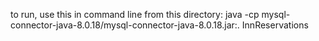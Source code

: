 to run, use this in command line from this directory:
java -cp mysql-connector-java-8.0.18/mysql-connector-java-8.0.18.jar:. InnReservations
